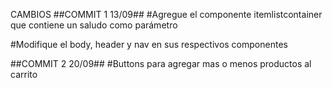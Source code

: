 CAMBIOS
##COMMIT 1 13/09##
#Agregue el componente itemlistcontainer que contiene un saludo como parámetro


#Modifique el body, header y nav en sus respectivos componentes

##COMMIT 2 20/09##
#Buttons para agregar mas o menos productos al carrito
